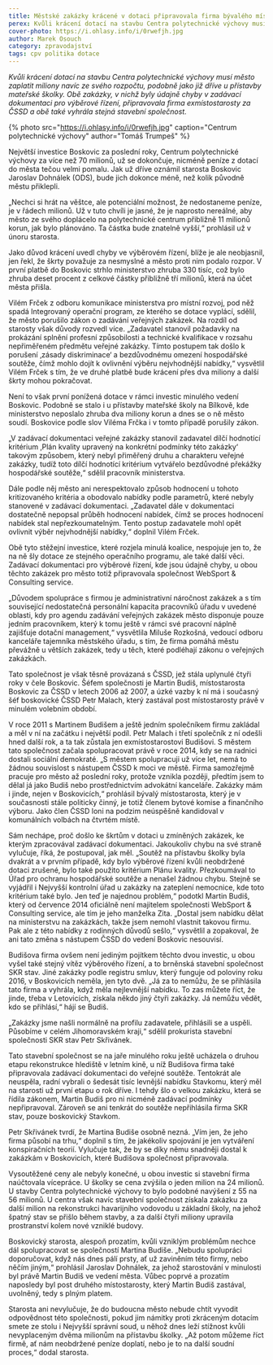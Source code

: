 ```yaml
---
title: Městské zakázky krácené v dotaci připravovala firma bývalého místostarosty za ČSSD
perex: Kvůli krácení dotací na stavbu Centra polytechnické výchovy musí město zaplatit miliony navíc ze svého rozpočtu, podobně jako již dříve u přístavby mateřské školky.
cover-photo: https://i.ohlasy.info/i/0rwefjh.jpg
author: Marek Osouch
category: zpravodajství
tags: cpv politika dotace
---
```


*Kvůli krácení dotací na stavbu Centra polytechnické výchovy musí město zaplatit miliony navíc ze svého rozpočtu, podobně jako již dříve u přístavby mateřské školky. Obě zakázky, v nichž byly údajně chyby v zadávací dokumentaci pro výběrové řízení, připravovala firma exmístostarosty za ČSSD a obě také vyhrála stejná stavební společnost.*

{% photo src="https://i.ohlasy.info/i/0rwefjh.jpg" caption="Centrum polytechnické výchovy" author="Tomáš Trumpeš" %}

Největší investice Boskovic za poslední roky, Centrum polytechnické výchovy za více než 70 milionů, už se dokončuje, nicméně peníze z dotací do města tečou velmi pomalu. Jak už dříve oznámil starosta Boskovic Jaroslav Dohnálek (ODS), bude jich dokonce méně, než kolik původně městu přiklepli.

„Nechci si hrát na věštce, ale potenciální možnost, že nedostaneme peníze, je v řádech milionů. Už v tuto chvíli je jasné, že je naprosto nereálné, aby město ze svého doplácelo na polytechnické centrum přibližně 11 milionů korun, jak bylo plánováno. Ta částka bude znatelně vyšší,“ prohlásil už v únoru starosta.

Jako důvod krácení uvedl chyby ve výběrovém řízení, blíže je ale neobjasnil, jen řekl, že škrty považuje za nesmyslné a město proti nim podalo rozpor. V první platbě do Boskovic strhlo ministerstvo zhruba 330 tisíc, což bylo zhruba deset procent z celkové částky přibližně tří milionů, která na účet města přišla.

Vilém Frček z odboru komunikace ministerstva pro místní rozvoj, pod něž spadá Integrovaný operační program, ze kterého se dotace vyplácí, sdělil, že město porušilo zákon o zadávání veřejných zakázek. Na rozdíl od starosty však důvody rozvedl více. „Zadavatel stanovil požadavky na prokázání splnění profesní způsobilosti a technické kvalifikace v rozsahu nepřiměřeném předmětu veřejné zakázky. Tímto postupem tak došlo k porušení ‚zásady diskriminace‘ a bezdůvodnému omezení hospodářské soutěže, čímž mohlo dojít k ovlivnění výběru nejvhodnější nabídky,“ vysvětlil Vilém Frček s tím, že ve druhé platbě bude krácení přes dva miliony a další škrty mohou pokračovat.

Není to však první ponížená dotace v rámci investic minulého vedení Boskovic. Podobně se stalo i u přístavby mateřské školy na Bílkově, kde ministerstvo neposlalo zhruba dva miliony korun a dnes se o ně město soudí. Boskovice podle slov Viléma Frčka i v tomto případě porušily zákon.

„V zadávací dokumentaci veřejné zakázky stanovil zadavatel dílčí hodnotící kritérium ‚Plán kvality upravený na konkrétní podmínky této zakázky‘ takovým způsobem, který nebyl přiměřený druhu a charakteru veřejné zakázky, tudíž toto dílčí hodnotící kritérium vytvářelo bezdůvodné překážky hospodářské soutěže,“ sdělil pracovník ministerstva.

Dále podle něj město ani nerespektovalo způsob hodnocení u tohoto kritizovaného kritéria a obodovalo nabídky podle parametrů, které nebyly stanovené v zadávací dokumentaci. „Zadavatel dále v dokumentaci dostatečně nepopsal průběh hodnocení nabídek, čímž se proces hodnocení nabídek stal nepřezkoumatelným. Tento postup zadavatele mohl opět ovlivnit výběr nejvhodnější nabídky,“ doplnil Vilém Frček.

Obě tyto stěžejní investice, které rozjela minulá koalice, nespojuje jen to, že na ně šly dotace ze stejného operačního programu, ale také další věci. Zadávací dokumentaci pro výběrové řízení, kde jsou údajně chyby, u obou těchto zakázek pro město totiž připravovala společnost WebSport & Consulting service.

„Důvodem spolupráce s firmou je administrativní náročnost zakázek a s tím související nedostatečná personální kapacita pracovníků úřadu v uvedené oblasti, kdy pro agendu zadávání veřejných zakázek město disponuje pouze jedním pracovníkem, který k tomu ještě v rámci své pracovní náplně zajišťuje dotační management,“ vysvětlila Miluše Rozkošná, vedoucí odboru kanceláře tajemníka městského úřadu, s tím, že firma pomáhá městu převážně u větších zakázek, tedy u těch, které podléhají zákonu o veřejných zakázkách.

Tato společnost je však těsně provázaná s ČSSD, jež stála uplynulé čtyři roky v čele Boskovic. Šéfem společnosti je Martin Budiš, místostarosta Boskovic za ČSSD v letech 2006 až 2007, a úzké vazby k ní má i současný šéf boskovické ČSSD Petr Malach, který zastával post místostarosty právě v minulém volebním období.

V roce 2011 s Martinem Budišem a ještě jedním společníkem firmu zakládal a měl v ní na začátku i největší podíl. Petr Malach i třetí společník z ní odešli hned další rok, a ta tak zůstala jen exmístostarostovi Budišovi. S městem tato společnost začala spolupracovat právě v roce 2014, kdy se na radnici dostali sociální demokraté. „S městem spolupracuji už více let, nemá to žádnou souvislost s nástupem ČSSD k moci ve městě. Firma samozřejmě pracuje pro město až poslední roky, protože vznikla později, předtím jsem to dělal já jako Budiš nebo prostřednictvím advokátní kanceláře. Zakázky mám i jinde, nejen v Boskovicích,“ prohlásil bývalý místostarosta, který je v současnosti stále politicky činný, je totiž členem bytové komise a finančního výboru. Jako člen ČSSD loni na podzim neúspěšně kandidoval v komunálních volbách na čtvrtém místě.

Sám nechápe, proč došlo ke škrtům v dotaci u zmíněných zakázek, ke kterým zpracovával zadávací dokumentaci. Jakoukoliv chybu na své straně vylučuje, říká, že postupoval, jak měl. „Soutěž na přístavbu školky byla dvakrát a v prvním případě, kdy bylo výběrové řízení kvůli neobdržené dotaci zrušené, bylo také použito kritérium Plánu kvality. Přezkoumával to Úřad pro ochranu hospodářské soutěže a nenašel žádnou chybu. Stejně se vyjádřil i Nejvyšší kontrolní úřad u zakázky na zateplení nemocnice, kde toto kritérium také bylo. Jen teď je najednou problém,“ podotkl Martin Budiš, který od července 2014 oficiálně není majitelem společnosti WebSport & Consulting service, ale tím je jeho manželka Zita. „Dostal jsem nabídku dělat na ministerstvu na zakázkách, takže jsem nemohl vlastnit takovou firmu. Pak ale z této nabídky z rodinných důvodů sešlo,“ vysvětlil a zopakoval, že ani tato změna s nástupem ČSSD do vedení Boskovic nesouvisí.

Budišova firma ovšem není jediným pojítkem těchto dvou investic, u obou vyšel také stejný vítěz výběrového řízení, a to brněnská stavební společnost SKR stav. Jiné zakázky podle registru smluv, který funguje od poloviny roku 2016, v Boskovicích neměla, jen tyto dvě. „Já za to nemůžu, že se přihlásila tato firma a vyhrála, když měla nejlevnější nabídku. To zas můžete říct, že jinde, třeba v Letovicích, získala někdo jiný čtyři zakázky. Já nemůžu vědět, kdo se přihlásí,“ hájí se Budiš.

„Zakázky jsme našli normálně na profilu zadavatele, přihlásili se a uspěli. Působíme v celém Jihomoravském kraji,“ sdělil prokurista stavební společnosti SKR stav Petr Skřivánek.

Tato stavební společnost se na jaře minulého roku ještě ucházela o druhou etapu rekonstrukce hlediště v letním kině, u níž Budišova firma také připravovala zadávací dokumentaci do veřejné soutěže. Tentokrát ale neuspěla, radní vybrali o šedesát tisíc levnější nabídku Stavkomu, který měl na starosti už první etapu o rok dříve. I tehdy šlo o velkou zakázku, která se řídila zákonem, Martin Budiš pro ni nicméně zadávací podmínky nepřipravoval. Zároveň se ani tenkrát do soutěže nepřihlásila firma SKR stav, pouze boskovický Stavkom.

Petr Skřivánek tvrdí, že Martina Budiše osobně nezná. „Vím jen, že jeho firma působí na trhu,“ doplnil s tím, že jakékoliv spojování je jen vytváření konspiračních teorií. Vylučuje tak, že by se díky němu snadněji dostal k zakázkám v Boskovicích, které Budišova společnost připravovala. 

Vysoutěžené ceny ale nebyly konečné, u obou investic si stavební firma naúčtovala vícepráce. U školky se cena zvýšila o jeden milion na 24 milionů. U stavby Centra polytechnické výchovy to bylo podobné navýšení z 55 na 56 milionů. U centra však navíc stavební společnost získala zakázku za další milion na rekonstrukci havarijního vodovodu u základní školy, na jehož špatný stav se přišlo během stavby, a za další čtyři miliony upravila prostranství kolem nové vzniklé budovy.

Boskovický starosta, alespoň prozatím, kvůli vzniklým problémům nechce dál spolupracovat se společností Martina Budiše. „Nebudu spolupráci doporučovat, když nás dnes pálí prsty, ať už zaviněním této firmy, nebo něčím jiným,“ prohlásil Jaroslav Dohnálek, za jehož starostování v minulosti byl právě Martin Budiš ve vedení města. Vůbec poprvé a prozatím naposledy byl post druhého místostarosty, který Martin Budiš zastával, uvolněný, tedy s plným platem.

Starosta ani nevylučuje, že do budoucna město nebude chtít vyvodit odpovědnost této společnosti, pokud jim námitky proti zkráceným dotacím smete ze stolu i Nejvyšší správní soud, u něhož dnes leží stížnost kvůli nevyplaceným dvěma milionům na přístavbu školky. „Až potom můžeme říct firmě, ať nám neobdržené peníze doplatí, nebo je to na další soudní proces,“ dodal starosta.
